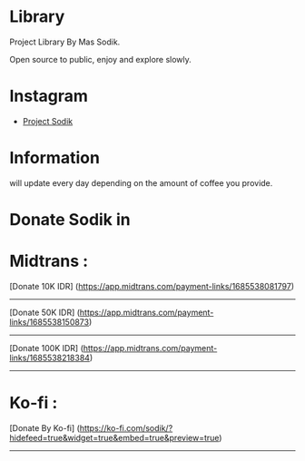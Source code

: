 # Library

Project Library By Mas Sodik.

Open source to public, enjoy and explore slowly.

# Instagram

- [Project Sodik](https://instagram.com/project_sodik)

# Information

will update every day depending on the amount of coffee you provide.

# Donate Sodik in

# Midtrans :

[Donate 10K IDR] (https://app.midtrans.com/payment-links/1685538081797)

---

[Donate 50K IDR] (https://app.midtrans.com/payment-links/1685538150873)

---

[Donate 100K IDR] (https://app.midtrans.com/payment-links/1685538218384)

---

# Ko-fi :

[Donate By Ko-fi] (https://ko-fi.com/sodik/?hidefeed=true&widget=true&embed=true&preview=true)

---
